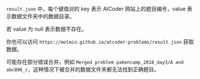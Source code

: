 `result.json` 中，每个键值对的 key 表示 AtCoder 网站上的题目编号，value 表示数据文件夹中的数据目录。

若 value 为 null 表示数据不存在。

你也可以访问 `https://molmin.github.io/atcoder-problems/result.json` 获取数据。

可能存在部分错误合并，例如 `Merged problem pakencamp_2018_day3/A and abc096_c`，这种情况下被合并的数据文件夹都无法找到正确题目。